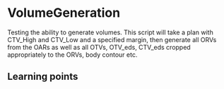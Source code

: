# VolumeGeneration

Testing the ability to generate volumes. This script will take a plan with CTV_High and CTV_Low and a specified margin, then generate all ORVs from the OARs as well as all OTVs, OTV_eds, CTV_eds cropped appropriately to the ORVs, body contour etc.


## Learning points